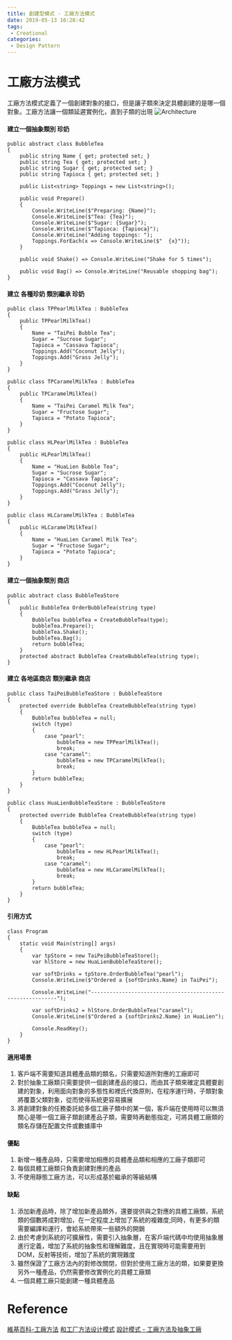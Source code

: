 ```yaml
---
title: 創建型模式 - 工廠方法模式
date: 2019-05-13 16:28:42
tags:
 - Creational
categories: 
 - Design Pattern
---
```


# 工廠方法模式
工廠方法模式定義了一個創建對象的接口，但是讓子類來決定具體創建的是哪一個對象。工廠方法讓一個類延遲實例化，直到子類的出現
![Architecture](1.png)

#### 建立一個抽象類別 珍奶
    public abstract class BubbleTea
    {
        public string Name { get; protected set; }
        public string Tea { get; protected set; }
        public string Sugar { get; protected set; }
        public string Tapioca { get; protected set; }

        public List<string> Toppings = new List<string>();

        public void Prepare()
        {
            Console.WriteLine($"Preparing: {Name}");
            Console.WriteLine($"Tea: {Tea}");
            Console.WriteLine($"Sugar: {Sugar}");
            Console.WriteLine($"Tapioca: {Tapioca}");
            Console.WriteLine("Adding toppings: ");
            Toppings.ForEach(x => Console.WriteLine($"  {x}"));
        }

        public void Shake() => Console.WriteLine("Shake for 5 times");

        public void Bag() => Console.WriteLine("Reusable shopping bag");
    }

#### 建立 各種珍奶 類別繼承 珍奶
    public class TPPearlMilkTea : BubbleTea
    {
        public TPPearlMilkTea()
        {
            Name = "TaiPei Bubble Tea";
            Sugar = "Sucrose Sugar";
            Tapioca = "Cassava Tapioca";
            Toppings.Add("Coconut Jelly");
            Toppings.Add("Grass Jelly");
        }
    }

    public class TPCaramelMilkTea : BubbleTea
    {
        public TPCaramelMilkTea()
        {
            Name = "TaiPei Caramel Milk Tea";
            Sugar = "Fructose Sugar";
            Tapioca = "Potato Tapioca";
        }
    }

    public class HLPearlMilkTea : BubbleTea
    {
        public HLPearlMilkTea()
        {
            Name = "HuaLien Bubble Tea";
            Sugar = "Sucrose Sugar";
            Tapioca = "Cassava Tapioca";
            Toppings.Add("Coconut Jelly");
            Toppings.Add("Grass Jelly");
        }
    }

    public class HLCaramelMilkTea : BubbleTea
    {
        public HLCaramelMilkTea()
        {
            Name = "HuaLien Caramel Milk Tea";
            Sugar = "Fructose Sugar";
            Tapioca = "Potato Tapioca";
        }
    }

#### 建立一個抽象類別 商店
    public abstract class BubbleTeaStore
    {
        public BubbleTea OrderBubbleTea(string type)
        {
            BubbleTea bubbleTea = CreateBubbleTea(type);
            bubbleTea.Prepare();
            bubbleTea.Shake();
            bubbleTea.Bag();
            return bubbleTea;
        }
        protected abstract BubbleTea CreateBubbleTea(string type);
    }

#### 建立 各地區商店 類別繼承 商店
    public class TaiPeiBubbleTeaStore : BubbleTeaStore
    {
        protected override BubbleTea CreateBubbleTea(string type)
        {
            BubbleTea bubbleTea = null;
            switch (type)
            {
                case "pearl":
                    bubbleTea = new TPPearlMilkTea();
                    break;
                case "caramel":
                    bubbleTea = new TPCaramelMilkTea();
                    break;
            }
            return bubbleTea;
        }
    }

    public class HuaLienBubbleTeaStore : BubbleTeaStore
    {
        protected override BubbleTea CreateBubbleTea(string type)
        {
            BubbleTea bubbleTea = null;
            switch (type)
            {
                case "pearl":
                    bubbleTea = new HLPearlMilkTea();
                    break;
                case "caramel":
                    bubbleTea = new HLCaramelMilkTea();
                    break;
            }
            return bubbleTea;
        }
    }

#### 引用方式
    class Program
    {
        static void Main(string[] args)
        {
            var tpStore = new TaiPeiBubbleTeaStore();
            var hlStore = new HuaLienBubbleTeaStore();

            var softDrinks = tpStore.OrderBubbleTea("pearl");
            Console.WriteLine($"Ordered a {softDrinks.Name} in TaiPei");

            Console.WriteLine("-----------------------------------------------------------");

            var softDrinks2 = hlStore.OrderBubbleTea("caramel");
            Console.WriteLine($"Ordered a {softDrinks2.Name} in HuaLien");

            Console.ReadKey();
        }
    }

#### 適用場景
1. 客戶端不需要知道具體產品類的類名，只需要知道所對應的工廠即可
2. 對於抽象工廠類只需要提供一個創建產品的接口，而由其子類來確定具體要創建的對象，利用面向對象的多態性和裡氏代換原則，在程序運行時，子類對象將覆蓋父類對象，從而使得系統更容易擴展
3. 將創建對象的任務委託給多個工廠子類中的某一個，客戶端在使用時可以無須關心是哪一個工廠子類創建產品子類，需要時再動態指定，可將具體工廠類的類名存儲在配置文件或數據庫中

#### 優點
1. 新增一種產品時，只需要增加相應的具體產品類和相應的工廠子類即可
2. 每個具體工廠類只負責創建對應的產品
3. 不使用靜態工廠方法，可以形成基於繼承的等級結構

#### 缺點
1. 添加新產品時，除了增加新產品類外，還要提供與之對應的具體工廠類，系統類的個數將成對增加，在一定程度上增加了系統的複雜度;同時，有更多的類需要編譯和運行，會給系統帶來一些額外的開銷
2. 由於考慮到系統的可擴展性，需要引入抽象層，在客戶端代碼中均使用抽象層進行定義，增加了系統的抽象性和理解難度，且在實現時可能需要用到DOM，反射等技術，增加了系統的實現難度
3. 雖然保證了工廠方法內的對修改關閉，但對於使用工廠方法的類，如果要更換另外一種產品，仍然需要修改實例化的具體工廠類
4. 一個具體工廠只能創建一種具體產品

# Reference
[維基百科-工廠方法](https://zh.wikipedia.org/wiki/%E5%B7%A5%E5%8E%82%E6%96%B9%E6%B3%95)
[和工厂方法设计模式](https://www.cnblogs.com/cgzl/p/8760250.html)
[設計模式 - 工廠方法及抽象工廠](https://blog.techbridge.cc/2017/05/22/factory-method-and-abstract-factory/)